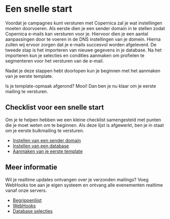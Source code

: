 # Een snelle start

Voordat je campagnes kunt versturen met Copernica zal je wat instellingen moeten doorvoeren. Als eerste dien je een sender domain in te stellen zodat Copernica e-mails kan versturen voor je.
Hiervoor dien je een aantal aanpassingen door te voeren in de DNS instellingen van je domein. Hierna zullen wij ervoor zorgen dat je e-mails succesvol worden afgeleverd.
De tweede stap is het importeren van nieuwe gegevens in je database. Na het importeren kun je selecties en condities aanmaken om profielen te segmenteren voor het versturen van de e-mail.

Nadat je deze stappen hebt doorlopen kun je beginnen met het aanmaken van je eerste template.

Is je template-opmaak afgerond? Mooi! Dan ben je nu klaar om je eerste mailing te versturen.

## Checklist voor een snelle start

Om je te helpen hebben we een kleine checklist samengesteld met punten die je moet weten om te beginnen. 
Als deze lijst is afgewerkt, ben je in staat om je eerste bulkmailing te versturen.

- [Instellen van een sender domain](./quick-sender-domain-guide)
- [Instellen van een database](./database-profiles)
- [Aanmaken van je eerste template](./emailings-ms-templates)

## Meer informatie

Wil je realtime updates ontvangen over je verzonden mailings? Voeg WebHooks toe aan je eigen systeem en ontvang alle evenementen realtime vanaf onze servers.

* [Begrippenlijst](./definitions)
* [WebHooks](./webhooks)
* [Database selecties](./database-selections-introduction)
